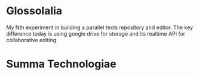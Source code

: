 # Glossolalia

My Nth experiment in building a parallel texts repository and editor. The key
difference today is using google drive for storage and its realtime API for
collaborative editing.

# Summa Technologiae

